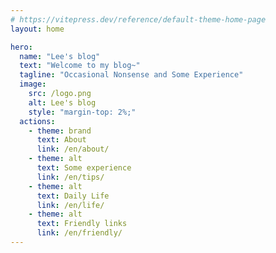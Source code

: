 ```yaml
---
# https://vitepress.dev/reference/default-theme-home-page
layout: home

hero:
  name: "Lee's blog"
  text: "Welcome to my blog~"
  tagline: "Occasional Nonsense and Some Experience"
  image:
    src: /logo.png
    alt: Lee's blog
    style: "margin-top: 2%;"
  actions:
    - theme: brand
      text: About
      link: /en/about/
    - theme: alt
      text: Some experience
      link: /en/tips/
    - theme: alt
      text: Daily Life
      link: /en/life/
    - theme: alt
      text: Friendly links
      link: /en/friendly/
---
```

